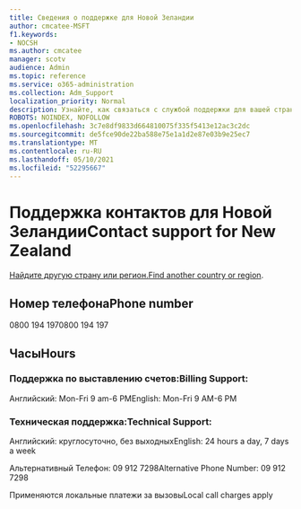 ```yaml
---
title: Сведения о поддержке для Новой Зеландии
author: cmcatee-MSFT
f1.keywords:
- NOCSH
ms.author: cmcatee
manager: scotv
audience: Admin
ms.topic: reference
ms.service: o365-administration
ms.collection: Adm_Support
localization_priority: Normal
description: Узнайте, как связаться с службой поддержки для вашей страны или региона.
ROBOTS: NOINDEX, NOFOLLOW
ms.openlocfilehash: 3c7e8df9833d664810075f335f5413e12ac3c2dc
ms.sourcegitcommit: de5fce90de22ba588e75e1a1d2e87e03b9e25ec7
ms.translationtype: MT
ms.contentlocale: ru-RU
ms.lasthandoff: 05/10/2021
ms.locfileid: "52295667"
---
```

# <a name="contact-support-for-new-zealand"></a><span data-ttu-id="3c873-103">Поддержка контактов для Новой Зеландии</span><span class="sxs-lookup"><span data-stu-id="3c873-103">Contact support for New Zealand</span></span>

<span data-ttu-id="3c873-104">[Найдите другую страну или регион.](../../business-video/get-help-support.md)</span><span class="sxs-lookup"><span data-stu-id="3c873-104">[Find another country or region](../../business-video/get-help-support.md).</span></span>

## <a name="phone-number"></a><span data-ttu-id="3c873-105">Номер телефона</span><span class="sxs-lookup"><span data-stu-id="3c873-105">Phone number</span></span>
<span data-ttu-id="3c873-106">0800 194 197</span><span class="sxs-lookup"><span data-stu-id="3c873-106">0800 194 197</span></span>

## <a name="hours"></a><span data-ttu-id="3c873-107">Часы</span><span class="sxs-lookup"><span data-stu-id="3c873-107">Hours</span></span>
### <a name="billing-support"></a><span data-ttu-id="3c873-108">Поддержка по выставлению счетов:</span><span class="sxs-lookup"><span data-stu-id="3c873-108">Billing Support:</span></span>

<span data-ttu-id="3c873-109">Английский: Mon-Fri 9 am-6 PM</span><span class="sxs-lookup"><span data-stu-id="3c873-109">English: Mon-Fri 9 AM-6 PM</span></span>

### <a name="technical-support"></a><span data-ttu-id="3c873-110">Техническая поддержка:</span><span class="sxs-lookup"><span data-stu-id="3c873-110">Technical Support:</span></span>

<span data-ttu-id="3c873-111">Английский: круглосуточно, без выходных</span><span class="sxs-lookup"><span data-stu-id="3c873-111">English: 24 hours a day, 7 days a week</span></span>

<span data-ttu-id="3c873-112">Альтернативный Телефон: 09 912 7298</span><span class="sxs-lookup"><span data-stu-id="3c873-112">Alternative Phone Number: 09 912 7298</span></span>

<span data-ttu-id="3c873-113">Применяются локальные платежи за вызовы</span><span class="sxs-lookup"><span data-stu-id="3c873-113">Local call charges apply</span></span>
